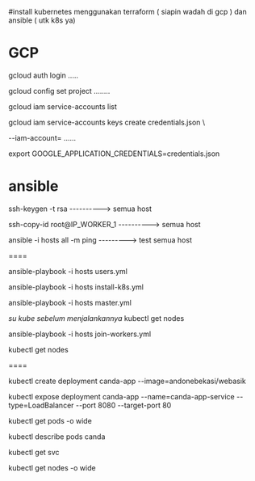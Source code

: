 #install kubernetes menggunakan terraform ( siapin wadah di gcp ) dan ansible ( utk k8s ya)


GCP
=====
gcloud auth login  .....

gcloud config set project ........

gcloud iam service-accounts list


gcloud iam service-accounts keys create credentials.json \

--iam-account= ......


export GOOGLE_APPLICATION_CREDENTIALS=credentials.json


ansible
=======

ssh-keygen -t rsa              ----------> semua host

ssh-copy-id root@IP_WORKER_1   ----------> semua host 

ansible -i hosts all -m ping   ---------> test semua host



====

ansible-playbook -i hosts users.yml

ansible-playbook -i hosts install-k8s.yml

ansible-playbook -i hosts master.yml

*su kube sebelum menjalankannya* kubectl get nodes

ansible-playbook -i hosts join-workers.yml

kubectl get nodes

====

kubectl create deployment canda-app --image=andonebekasi/webasik

kubectl expose deployment canda-app --name=canda-app-service --type=LoadBalancer --port 8080 --target-port 80

kubectl get pods -o wide

kubectl describe pods canda

kubectl get svc

kubectl get nodes -o wide




